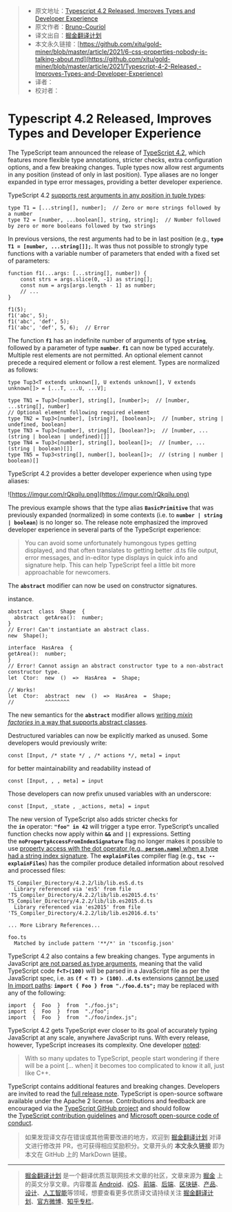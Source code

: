 > * 原文地址：[Typescript 4.2 Released, Improves Types and Developer Experience](https://www.infoq.com/news/2021/02/typescript-4-2-released/)
> * 原文作者：[Bruno-Couriol](https://www.infoq.com/profile/Bruno-Couriol/)
> * 译文出自：[掘金翻译计划](https://github.com/xitu/gold-miner)
> * 本文永久链接：[https://github.com/xitu/gold-miner/blob/master/article/2021/6-css-properties-nobody-is-talking-about.md](https://github.com/xitu/gold-miner/blob/master/article/2021/Typescript-4-2-Released,-Improves-Types-and-Developer-Experience)
> * 译者：
> * 校对者：

# Typescript 4.2 Released, Improves Types and Developer Experience


The TypeScript team announced the release of [TypeScript 4.2](https://devblogs.microsoft.com/typescript/announcing-typescript-4-2/), which features more flexible type annotations, stricter checks, extra configuration options, and a few breaking changes. Tuple types now allow rest arguments in any position (instead of only in last position). Type aliases are no longer expanded in type error messages, providing a better developer experience.

TypeScript 4.2 [supports rest arguments in any position in tuple types](https://github.com/microsoft/TypeScript/pull/41544):

```
type T1 = [...string[], number];  // Zero or more strings followed by a number
type T2 = [number, ...boolean[], string, string];  // Number followed by zero or more booleans followed by two strings

```

In previous versions, the rest arguments had to be in last position (e.g., **`type T1 = [number, ...string[]];`**. It was thus not possible to strongly type functions with a variable number of parameters that ended with a fixed set of parameters:

```
function f1(...args: [...string[], number]) {
    const strs = args.slice(0, -1) as string[];
    const num = args[args.length - 1] as number;
    // ...
}

f1(5);
f1('abc', 5);
f1('abc', 'def', 5);
f1('abc', 'def', 5, 6);  // Error

```

The function **`f1`** has an indefinite number of arguments of type **`string`**, followed by a parameter of type **`number`**. **`f1`** can now be typed accurately. Multiple rest elements are not permitted. An optional element cannot precede a required element or follow a rest element. Types are normalized as follows:

```
type Tup3<T extends unknown[], U extends unknown[], V extends unknown[]> = [...T, ...U, ...V];

type TN1 = Tup3<[number], string[], [number]>;  // [number, ...string[], number]
// Optional element following required element
type TN2 = Tup3<[number], [string?], [boolean]>;  // [number, string | undefined, boolean]
type TN3 = Tup3<[number], string[], [boolean?]>;  // [number, ...(string | boolean | undefined)[]]
type TN4 = Tup3<[number], string[], boolean[]>;  // [number, ...(string | boolean)[]]
type TN5 = Tup3<string[], number[], boolean[]>;  // (string | number | boolean)[] 

```

TypeScript 4.2 provides a better developer experience when using type aliases:

![https://imgur.com/rQkqilu.png](https://imgur.com/rQkqilu.png)

The previous example shows that the type alias **`BasicPrimitive`** that was previously expanded (normalized) in some contexts (i.e. to **`number | string | boolean`**) is no longer so. The release note emphasized the improved developer experience in several parts of the TypeScript experience:

> You can avoid some unfortunately humongous types getting displayed, and that often translates to getting better .d.ts file output, error messages, and in-editor type displays in quick info and signature help. This can help TypeScript feel a little bit more approachable for newcomers.

The **`abstract`** modifier can now be used on constructor signatures.

instance.

```
abstract  class  Shape  {
  abstract  getArea():  number;
}  
// Error! Can't instantiate an abstract class.  
new  Shape();

interface  HasArea  {  
getArea():  number;  
}  
// Error! Cannot assign an abstract constructor type to a non-abstract constructor type.  
let  Ctor:  new  ()  =>  HasArea  =  Shape;

// Works!
let  Ctor:  abstract  new  ()  =>  HasArea  =  Shape;  
//          ^^^^^^^^

```

The new semantics for the **`abstract`** modifier allows [writing *mixin factories* in a way that supports abstract classes](https://github.com/microsoft/TypeScript/pull/36392).

Destructured variables can now be explicitly marked as unused. Some developers would previously write:

```
const [Input, /* state */ , /* actions */, meta] = input 

```

for better maintainability and readability instead of

```
const [Input, , , meta] = input 

```

Those developers can now prefix unused variables with an underscore:

```
const [Input, _state , _actions, meta] = input

```

The new version of TypeScript also adds stricter checks for the **`in`** operator: **`"foo" in 42`** will trigger a type error. TypeScript’s uncalled function checks now apply within **`&&`** and **`||`** expressions. Setting the **`noPropertyAccessFromIndexSignature`** flag no longer makes it possible to use [property access with the dot operator (e.g., **`person.name`**) when a type had a string index signature](https://devblogs.microsoft.com/typescript/announcing-typescript-4-2/#no-property-access-index-signature). The **`explainFiles`** compiler flag (e.g., **`tsc --explainFiles`**) has the compiler produce detailed information about resolved and processed files:

```
TS_Compiler_Directory/4.2.2/lib/lib.es5.d.ts
  Library referenced via 'es5' from file 'TS_Compiler_Directory/4.2.2/lib/lib.es2015.d.ts'
TS_Compiler_Directory/4.2.2/lib/lib.es2015.d.ts
  Library referenced via 'es2015' from file 'TS_Compiler_Directory/4.2.2/lib/lib.es2016.d.ts'

... More Library References...

foo.ts
  Matched by include pattern '**/*' in 'tsconfig.json'

```

TypeScript 4.2 also contains a few breaking changes. Type arguments in JavaScript [are not parsed as type arguments](https://devblogs.microsoft.com/typescript/announcing-typescript-4-2/#type-arguments-in-javascript-are-not-parsed-as-type-arguments), meaning that the valid TypeScript code **`f<T>(100)`** will be parsed in a JavaScript file as per the JavaScript spec, i.e. as **`(f < T) > (100)`**. **`.d.ts`** extensions [cannot be used In import paths](https://devblogs.microsoft.com/typescript/announcing-typescript-4-2/#d-ts-extensions-cannot-be-used-in-import-paths): **`import { Foo } from "./foo.d.ts";`** may be replaced with any of the following:

```
import  {  Foo  }  from  "./foo.js";
import  {  Foo  }  from  "./foo";
import  {  Foo  }  from  "./foo/index.js";

```

TypeScript 4.2 gets TypeScript ever closer to its goal of accurately typing JavaScript at any scale, anywhere JavaScript runs. With every release, however, TypeScript increases its complexity. One developer [noted](https://blog.bitsrc.io/typescript-4-2-is-here-what-is-new-good-and-bad-b734a3aa0050):

> With so many updates to TypeScript, people start wondering if there will be a point [… when] it becomes too complicated to know it all, just like C++.

TypeScript contains additional features and breaking changes. Developers are invited to read the [full release note](https://devblogs.microsoft.com/typescript/announcing-typescript-4-2). TypeScript is open-source software available under the Apache 2 license. Contributions and feedback are encouraged via the [TypeScript GitHub project](https://github.com/Microsoft/TypeScript/) and should follow the [TypeScript contribution guidelines](https://github.com/Microsoft/TypeScript/blob/master/CONTRIBUTING.md) and [Microsoft open-source code of conduct](https://opensource.microsoft.com/codeofconduct/).
> 如果发现译文存在错误或其他需要改进的地方，欢迎到 [掘金翻译计划](https://github.com/xitu/gold-miner) 对译文进行修改并 PR，也可获得相应奖励积分。文章开头的 **本文永久链接** 即为本文在 GitHub 上的 MarkDown 链接。

---

> [掘金翻译计划](https://github.com/xitu/gold-miner) 是一个翻译优质互联网技术文章的社区，文章来源为 [掘金](https://juejin.im) 上的英文分享文章。内容覆盖 [Android](https://github.com/xitu/gold-miner#android)、[iOS](https://github.com/xitu/gold-miner#ios)、[前端](https://github.com/xitu/gold-miner#前端)、[后端](https://github.com/xitu/gold-miner#后端)、[区块链](https://github.com/xitu/gold-miner#区块链)、[产品](https://github.com/xitu/gold-miner#产品)、[设计](https://github.com/xitu/gold-miner#设计)、[人工智能](https://github.com/xitu/gold-miner#人工智能)等领域，想要查看更多优质译文请持续关注 [掘金翻译计划](https://github.com/xitu/gold-miner)、[官方微博](http://weibo.com/juejinfanyi)、[知乎专栏](https://zhuanlan.zhihu.com/juejinfanyi)。
